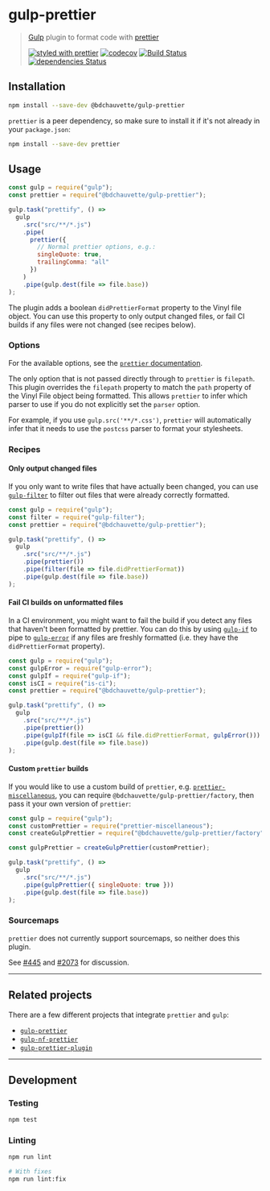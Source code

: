 # gulp-prettier

> [Gulp][] plugin to format code with [prettier][]
>
> [![styled with prettier](https://img.shields.io/badge/styled_with-prettier-ff69b4.svg)](https://github.com/prettier/prettier)
> [![codecov](https://codecov.io/gh/bdchauvette/gulp-prettier/branch/master/graph/badge.svg)](https://codecov.io/gh/bdchauvette/gulp-prettier)
> [![Build Status](https://travis-ci.org/bdchauvette/gulp-prettier.svg?branch=master)](https://travis-ci.org/bdchauvette/gulp-prettier)
> [![dependencies Status](https://david-dm.org/bdchauvette/gulp-prettier/status.svg)](https://david-dm.org/bdchauvette/gulp-prettier)

[Gulp]: http://gulpjs.com/
[prettier]: https://github.com/prettier/prettier

## Installation

```sh
npm install --save-dev @bdchauvette/gulp-prettier
```

`prettier` is a peer dependency, so make sure to install it if it's not already in your `package.json`:

```sh
npm install --save-dev prettier
```

## Usage

```js
const gulp = require("gulp");
const prettier = require("@bdchauvette/gulp-prettier");

gulp.task("prettify", () =>
  gulp
    .src("src/**/*.js")
    .pipe(
      prettier({
        // Normal prettier options, e.g.:
        singleQuote: true,
        trailingComma: "all"
      })
    )
    .pipe(gulp.dest(file => file.base))
);
```

The plugin adds a boolean `didPrettierFormat` property to the Vinyl file
object. You can use this property to only output changed files, or fail CI
builds if any files were not changed (see recipes below).

### Options

For the available options, see the
[`prettier` documentation](https://github.com/prettier/prettier#options).

The only option that is not passed directly through to `prettier` is `filepath`.
This plugin overrides the `filepath` property to match the `path` property of
the Vinyl File object being formatted. This allows `prettier` to infer which
parser to use if you do not explicitly set the `parser` option.

For example, if you use `gulp.src('**/*.css')`, `prettier` will automatically
infer that it needs to use the `postcss` parser to format your stylesheets.

### Recipes

#### Only output changed files

If you only want to write files that have actually been changed, you can use
[`gulp-filter`][] to filter out files that were already correctly formatted.

```js
const gulp = require("gulp");
const filter = require("gulp-filter");
const prettier = require("@bdchauvette/gulp-prettier");

gulp.task("prettify", () =>
  gulp
    .src("src/**/*.js")
    .pipe(prettier())
    .pipe(filter(file => file.didPrettierFormat))
    .pipe(gulp.dest(file => file.base))
);
```

[`gulp-filter`]: https://www.npmjs.com/package/gulp-filter


#### Fail CI builds on unformatted files

In a CI environment, you might want to fail the build if you detect any files
that haven't been formatted by prettier. You can do this by using [`gulp-if`][] to pipe to [`gulp-error`][] if any files are freshly formatted (i.e. they have the `didPrettierFormat` property).

```js
const gulp = require("gulp");
const gulpError = require("gulp-error");
const gulpIf = require("gulp-if");
const isCI = require("is-ci");
const prettier = require("@bdchauvette/gulp-prettier");

gulp.task("prettify", () =>
  gulp
    .src("src/**/*.js")
    .pipe(prettier())
    .pipe(gulpIf(file => isCI && file.didPrettierFormat, gulpError()))
    .pipe(gulp.dest(file => file.base))
);
```

[`gulp-if`]: https://www.npmjs.com/package/gulp-if
[`gulp-error`]: https://www.npmjs.com/package/gulp-error

#### Custom `prettier` builds

If you would like to use a custom build of `prettier`, e.g.
[`prettier-miscellaneous`][], you can require
`@bdchauvette/gulp-prettier/factory`, then pass it your own version of
`prettier`:

```js
const gulp = require("gulp");
const customPrettier = require("prettier-miscellaneous");
const createGulpPrettier = require("@bdchauvette/gulp-prettier/factory");

const gulpPrettier = createGulpPrettier(customPrettier);

gulp.task("prettify", () =>
  gulp
    .src("src/**/*.js")
    .pipe(gulpPrettier({ singleQuote: true }))
    .pipe(gulp.dest(file => file.base))
);
```

[`prettier-miscellaneous`]: https://www.npmjs.com/package/prettier-miscellaneous

### Sourcemaps

`prettier` does not currently support sourcemaps, so neither does this
plugin.

See [#445][] and [#2073][] for discussion.

[#445]: https://github.com/prettier/prettier/issues/445
[#2073]: https://github.com/prettier/prettier/issues/2073

---

## Related projects

There are a few different projects that integrate `prettier` and `gulp`:

- [`gulp-prettier`](https://www.npmjs.com/package/gulp-prettier)
- [`gulp-nf-prettier`](https://www.npmjs.com/package/gulp-nf-prettier)
- [`gulp-prettier-plugin`](https://www.npmjs.com/package/gulp-prettier-plugin)

---

## Development

### Testing

```sh
npm test
```

### Linting

```sh
npm run lint
```

```sh
# With fixes
npm run lint:fix
```
